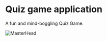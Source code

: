 # Quiz game application
A fun and mind-boggling Quiz Game.

![MasterHead](https://www.figma.com/community/resource/c2335052-72c0-4315-b957-9c576f8fa752/thumbnail)

